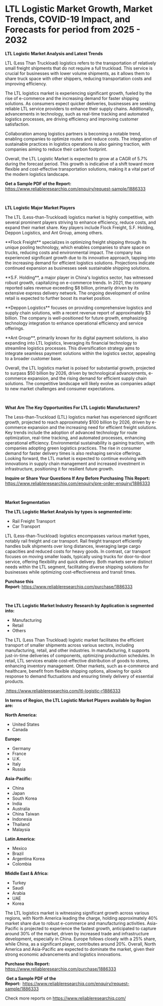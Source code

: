 <p><h1>LTL Logistic Market Growth, Market Trends, COVID-19 Impact, and Forecasts for period from 2025 - 2032</h1></p><p><strong>LTL Logistic Market Analysis and Latest Trends</strong></p>
<p><p>LTL (Less Than Truckload) logistics refers to the transportation of relatively small freight shipments that do not require a full truckload. This service is crucial for businesses with lower volume shipments, as it allows them to share truck space with other shippers, reducing transportation costs and improving efficiency. </p><p>The LTL logistics market is experiencing significant growth, fueled by the rise of e-commerce and the increasing demand for faster shipping solutions. As consumers expect quicker deliveries, businesses are seeking reliable LTL service providers to enhance their supply chains. Additionally, advancements in technology, such as real-time tracking and automated logistics processes, are driving efficiency and improving customer satisfaction.</p><p>Collaboration among logistics partners is becoming a notable trend, enabling companies to optimize routes and reduce costs. The integration of sustainable practices in logistics operations is also gaining traction, with companies aiming to reduce their carbon footprint. </p><p>Overall, the LTL Logistic Market is expected to grow at a CAGR of 5.7% during the forecast period. This growth is indicative of a shift toward more flexible and cost-effective transportation solutions, making it a vital part of the modern logistics landscape.</p></p>
<p><strong>Get a Sample PDF of the Report:&nbsp;</strong> <a href="https://www.reliableresearchiq.com/enquiry/request-sample/1886333?utm_campaign=3109&utm_medium=2&utm_source=Github&utm_content=ia&utm_term=10032025&utm_id=ltl-logistic">https://www.reliableresearchiq.com/enquiry/request-sample/1886333</a></p>
<p>&nbsp;</p>
<p><strong>LTL Logistic Major Market Players</strong></p>
<p><p>The LTL (Less-than-Truckload) logistics market is highly competitive, with several prominent players striving to enhance efficiency, reduce costs, and expand their market share. Key players include Flock Freight, S.F. Holding, Deppon Logistics, and Ant Group, among others.</p><p>**Flock Freight** specializes in optimizing freight shipping through its unique pooling technology, which enables companies to share space on trucks, reducing costs and environmental impact. The company has experienced significant growth due to its innovative approach, tapping into the increasing demand for efficient logistics solutions. Projections indicate continued expansion as businesses seek sustainable shipping solutions.</p><p>**S.F. Holding**, a major player in China's logistics sector, has witnessed robust growth, capitalizing on e-commerce trends. In 2021, the company reported sales revenue exceeding $8 billion, primarily driven by its extensive express delivery network. The ongoing development of online retail is expected to further boost its market position.</p><p>**Deppon Logistics** focuses on providing comprehensive logistics and supply chain solutions, with a recent revenue report of approximately $3 billion. The company is well-positioned for future growth, emphasizing technology integration to enhance operational efficiency and service offerings.</p><p>**Ant Group**, primarily known for its digital payment solutions, is also expanding into LTL logistics, leveraging its financial technology to streamline logistics processes. This diversification strategy aims to integrate seamless payment solutions within the logistics sector, appealing to a broader customer base.</p><p>Overall, the LTL logistics market is poised for substantial growth, projected to surpass $50 billion by 2026, driven by technological advancements, e-commerce expansion, and the rising demand for efficient supply chain solutions. The competitive landscape will likely evolve as companies adapt to new market challenges and consumer expectations.</p></p>
<p>&nbsp;</p>
<p><strong>What Are The Key Opportunities For LTL Logistic Manufacturers?</strong></p>
<p><p>The Less-than-Truckload (LTL) logistics market has experienced significant growth, projected to reach approximately $100 billion by 2026, driven by e-commerce expansion and the increasing need for efficient freight solutions. Key trends include the adoption of advanced technology for route optimization, real-time tracking, and automated processes, enhancing operational efficiency. Environmental sustainability is gaining traction, with companies adopting green logistics practices. The rise in consumer demand for faster delivery times is also reshaping service offerings. Looking forward, the LTL market is expected to continue evolving with innovations in supply chain management and increased investment in infrastructure, positioning it for resilient future growth.</p></p>
<p><strong>Inquire or Share Your Questions If Any Before Purchasing This Report:</strong> <a href="https://www.reliableresearchiq.com/enquiry/pre-order-enquiry/1886333?utm_campaign=3109&utm_medium=2&utm_source=Github&utm_content=ia&utm_term=10032025&utm_id=ltl-logistic">https://www.reliableresearchiq.com/enquiry/pre-order-enquiry/1886333</a></p>
<p>&nbsp;</p>
<p><strong>Market Segmentation</strong></p>
<p><strong>The LTL Logistic Market Analysis by types is segmented into:</strong></p>
<p><ul><li>Rail Freight Transport</li><li>Car Transport</li></ul></p>
<p><p>LTL (Less-than-Truckload) logistics encompasses various market types, notably rail freight and car transport. Rail freight transport efficiently handles bulk shipments over long distances, leveraging large cargo capacities and reduced costs for heavy goods. In contrast, car transport focuses on moving smaller loads, typically using trucks for door-to-door service, offering flexibility and quick delivery. Both markets serve distinct needs within the LTL segment, facilitating diverse shipping solutions for businesses while optimizing cost-effectiveness and transit times.</p></p>
<p><strong>Purchase this Report:&nbsp;</strong><a href="https://www.reliableresearchiq.com/purchase/1886333?utm_campaign=3109&utm_medium=2&utm_source=Github&utm_content=ia&utm_term=10032025&utm_id=ltl-logistic">https://www.reliableresearchiq.com/purchase/1886333</a></p>
<p>&nbsp;</p>
<p><strong>The LTL Logistic Market Industry Research by Application is segmented into:</strong></p>
<p><ul><li>Manufacturing</li><li>Retail</li><li>Others</li></ul></p>
<p><p>The LTL (Less Than Truckload) logistic market facilitates the efficient transport of smaller shipments across various sectors, including manufacturing, retail, and other industries. In manufacturing, it supports just-in-time deliveries of components, optimizing production schedules. In retail, LTL services enable cost-effective distribution of goods to stores, enhancing inventory management. Other markets, such as e-commerce and healthcare, benefit from flexible shipping options, allowing for quick response to demand fluctuations and ensuring timely delivery of essential products.</p></p>
<p><a href="https://www.reliableresearchiq.com/ltl-logistic-r1886333?utm_campaign=3109&utm_medium=2&utm_source=Github&utm_content=ia&utm_term=10032025&utm_id=ltl-logistic">&nbsp;https://www.reliableresearchiq.com/ltl-logistic-r1886333</a></p>
<p><strong>In terms of Region, the LTL Logistic Market Players available by Region are:</strong></p>
<p>
    <p> <strong> North America: </strong>
        <ul>
            <li>United States</li>
            <li>Canada</li>
        </ul>
        </p> 
    <p> <strong> Europe: </strong>
        <ul>
            <li>Germany</li>
            <li>France</li>
            <li>U.K.</li>
            <li>Italy</li>
            <li>Russia</li>
        </ul>
        </p> 
    <p> <strong> Asia-Pacific: </strong>
        <ul>
            <li>China</li>
            <li>Japan</li>
            <li>South Korea</li>
            <li>India</li>
            <li>Australia</li>
            <li>China Taiwan</li>
            <li>Indonesia</li>
            <li>Thailand</li>
            <li>Malaysia</li>
        </ul>
        </p> 
    <p> <strong> Latin America: </strong>
        <ul>
            <li>Mexico</li>
            <li>Brazil</li>
            <li>Argentina Korea</li>
            <li>Colombia</li>
        </ul>
        </p> 
    <p> <strong> Middle East & Africa: </strong>
        <ul>
            <li>Turkey</li>
            <li>Saudi</li>
            <li>Arabia</li>
            <li>UAE</li>
            <li>Korea</li>
        </ul>
    </p>
    </p>
<p><p>The LTL logistics market is witnessing significant growth across various regions, with North America leading the charge, holding approximately 40% market share due to robust e-commerce and manufacturing activities. Asia-Pacific is projected to experience the fastest growth, anticipated to capture around 30% of the market, driven by increased trade and infrastructure development, especially in China. Europe follows closely with a 25% share, while China, as a significant player, contributes around 20%. Overall, North America and Asia-Pacific are expected to dominate the market, given their strong economic advancements and logistics innovations.</p></p>
<p><strong>Purchase this Report: </strong><a href="https://www.reliableresearchiq.com/purchase/1886333?utm_campaign=3109&utm_medium=2&utm_source=Github&utm_content=ia&utm_term=10032025&utm_id=ltl-logistic">https://www.reliableresearchiq.com/purchase/1886333</a></p>
<p>&nbsp;<strong>Get a Sample PDF of the Report:&nbsp;&nbsp;</strong><a href="https://www.reliableresearchiq.com/enquiry/request-sample/1886333?utm_campaign=3109&utm_medium=2&utm_source=Github&utm_content=ia&utm_term=10032025&utm_id=ltl-logistic">https://www.reliableresearchiq.com/enquiry/request-sample/1886333</a></p>
<p><strong></strong></p>
<p>Check more reports on <a href="https://www.reliableresearchiq.com/?utm_campaign=3109&utm_medium=2&utm_source=Github&utm_content=ia&utm_term=10032025&utm_id=ltl-logistic">https://www.reliableresearchiq.com/</a></p>